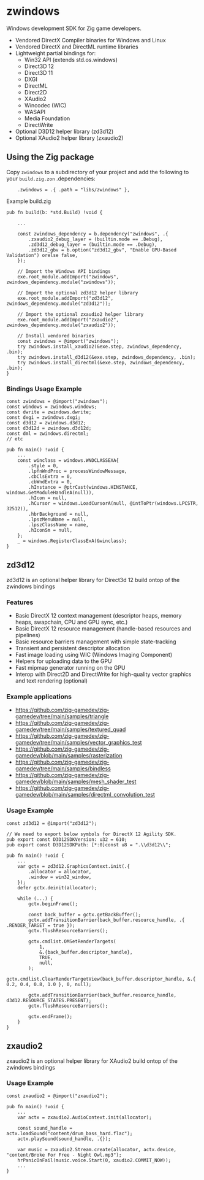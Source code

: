 # zwindows

Windows development SDK for Zig game developers.

- Vendored DirectX Compiler binaries for Windows and Linux
- Vendored DirectX and DirectML runtime libraries
- Lightweight partial bindings for:
    * Win32 API (extends std.os.windows)
    * Direct3D 12
    * Direct3D 11
    * DXGI
    * DirectML
    * Direct2D
    * XAudio2
    * Wincodec (WIC)
    * WASAPI
    * Media Foundation
    * DirectWrite
- Optional D3D12 helper library (zd3d12)
- Optional XAudio2 helper library (zxaudio2)

## Using the Zig package

Copy `zwindows` to a subdirectory of your project and add the following to your `build.zig.zon` .dependencies:
```zig
    .zwindows = .{ .path = "libs/zwindows" },
```

Example build.zig
```zig
pub fn build(b: *std.Build) !void {

    ...

    const zwindows_dependency = b.dependency("zwindows", .{
        .zxaudio2_debug_layer = (builtin.mode == .Debug),
        .zd3d12_debug_layer = (builtin.mode == .Debug),
        .zd3d12_gbv = b.option("zd3d12_gbv", "Enable GPU-Based Validation") orelse false,
    });
    
    // Import the Windows API bindings
    exe.root_module.addImport("zwindows", zwindows_dependency.module("zwindows"));

    // Import the optional zd3d12 helper library
    exe.root_module.addImport("zd3d12", zwindows_dependency.module("zd3d12"));

    // Import the optional zxaudio2 helper library
    exe.root_module.addImport("zxaudio2", zwindows_dependency.module("zxaudio2"));
    
    // Install vendored binaries
    const zwindows = @import("zwindows");
    try zwindows.install_xaudio2(&exe.step, zwindows_dependency, .bin);
    try zwindows.install_d3d12(&exe.step, zwindows_dependency, .bin);
    try zwindows.install_directml(&exe.step, zwindows_dependency, .bin);
}
```

### Bindings Usage Example
```zig
const zwindows = @import("zwindows");
const windows = zwindows.windows;
const dwrite = zwindows.dwrite;
const dxgi = zwindows.dxgi;
const d3d12 = zwindows.d3d12;
const d3d12d = zwindows.d3d12d;
const dml = zwindows.directml;
// etc

pub fn main() !void {
    ...
    const winclass = windows.WNDCLASSEXA{
        .style = 0,
        .lpfnWndProc = processWindowMessage,
        .cbClsExtra = 0,
        .cbWndExtra = 0,
        .hInstance = @ptrCast(windows.HINSTANCE, windows.GetModuleHandleA(null)),
        .hIcon = null,
        .hCursor = windows.LoadCursorA(null, @intToPtr(windows.LPCSTR, 32512)),
        .hbrBackground = null,
        .lpszMenuName = null,
        .lpszClassName = name,
        .hIconSm = null,
    };
    _ = windows.RegisterClassExA(&winclass);
}
```

## zd3d12
zd3d12 is an optional helper library for Direct3d 12 build ontop of the zwindows bindings

### Features
- Basic DirectX 12 context management (descriptor heaps, memory heaps, swapchain, CPU and GPU sync, etc.)
- Basic DirectX 12 resource management (handle-based resources and pipelines)
- Basic resource barriers management with simple state-tracking
- Transient and persistent descriptor allocation
- Fast image loading using WIC (Windows Imaging Component)
- Helpers for uploading data to the GPU
- Fast mipmap generator running on the GPU
- Interop with Direct2D and DirectWrite for high-quality vector graphics and text rendering (optional)

### Example applications
- https://github.com/zig-gamedev/zig-gamedev/tree/main/samples/triangle
- https://github.com/zig-gamedev/zig-gamedev/tree/main/samples/textured_quad
- https://github.com/zig-gamedev/zig-gamedev/tree/main/samples/vector_graphics_test
- https://github.com/zig-gamedev/zig-gamedev/blob/main/samples/rasterization
- https://github.com/zig-gamedev/zig-gamedev/tree/main/samples/bindless
- https://github.com/zig-gamedev/zig-gamedev/blob/main/samples/mesh_shader_test
- https://github.com/zig-gamedev/zig-gamedev/blob/main/samples/directml_convolution_test

### Usage Example
```zig
const zd3d12 = @import("zd3d12");

// We need to export below symbols for DirectX 12 Agility SDK.
pub export const D3D12SDKVersion: u32 = 610;
pub export const D3D12SDKPath: [*:0]const u8 = ".\\d3d12\\";

pub fn main() !void {
    ...
    var gctx = zd3d12.GraphicsContext.init(.{
        .allocator = allocator, 
        .window = win32_window,
    });
    defer gctx.deinit(allocator);

    while (...) {
        gctx.beginFrame();

        const back_buffer = gctx.getBackBuffer();
        gctx.addTransitionBarrier(back_buffer.resource_handle, .{ .RENDER_TARGET = true });
        gctx.flushResourceBarriers();

        gctx.cmdlist.OMSetRenderTargets(
            1,
            &.{back_buffer.descriptor_handle},
            TRUE,
            null,
        );
        gctx.cmdlist.ClearRenderTargetView(back_buffer.descriptor_handle, &.{ 0.2, 0.4, 0.8, 1.0 }, 0, null);

        gctx.addTransitionBarrier(back_buffer.resource_handle, d3d12.RESOURCE_STATES.PRESENT);
        gctx.flushResourceBarriers();

        gctx.endFrame();
    }
}
```

## zxaudio2
zxaudio2 is an optional helper library for XAudio2 build ontop of the zwindows bindings

### Usage Example
```zig
const zxaudio2 = @import("zxaudio2");

pub fn main() !void {
    ...
    var actx = zxaudio2.AudioContext.init(allocator);

    const sound_handle = actx.loadSound("content/drum_bass_hard.flac");
    actx.playSound(sound_handle, .{});

    var music = zxaudio2.Stream.create(allocator, actx.device, "content/Broke For Free - Night Owl.mp3");
    hrPanicOnFail(music.voice.Start(0, xaudio2.COMMIT_NOW));
    ...
}
```
